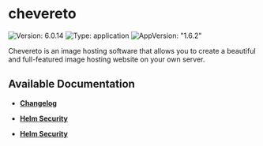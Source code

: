 # chevereto

![Version: 6.0.14](https://img.shields.io/badge/Version-6.0.14-informational?style=flat-square) ![Type: application](https://img.shields.io/badge/Type-application-informational?style=flat-square) ![AppVersion: "1.6.2"](https://img.shields.io/badge/AppVersion-"1.6.2"-informational?style=flat-square)

Chevereto is an image hosting software that allows you to create a beautiful and full-featured image hosting website on your own server.

## Available Documentation

- [**Changelog**](CHANGELOG)

- [**Helm Security**](container-security)

- [**Helm Security**](helm-security)

